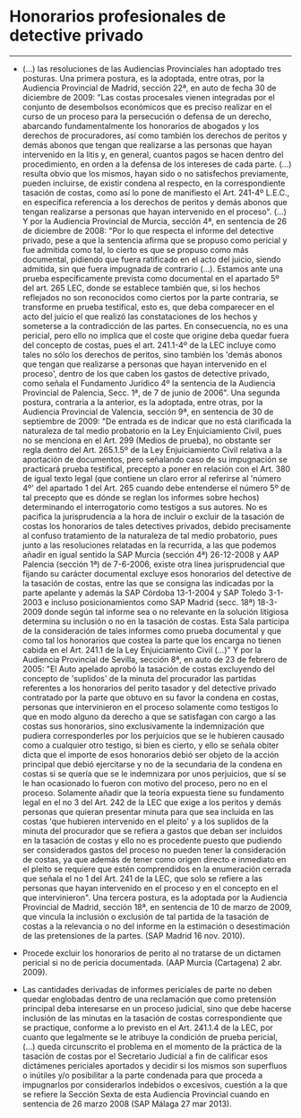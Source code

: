 # Honorarios profesionales de detective privado
---
* (…) las resoluciones de las Audiencias Provinciales han adoptado tres posturas. Una primera postura, es la adoptada, entre otras, por la Audiencia Provincial de Madrid, sección 22ª, en auto de fecha 30 de diciembre de 2009: "Las costas procesales vienen integradas por el conjunto de desembolsos económicos que es preciso realizar en el curso de un proceso para la persecución o defensa de un derecho, abarcando fundamentalmente los honorarios de abogados y los derechos de procuradores, así como también los derechos de peritos y demás abonos que tengan que realizarse a las personas que hayan intervenido en la litis y, en general, cuantos pagos se hacen dentro del procedimiento, en orden a la defensa de los intereses de cada parte. (...) resulta obvio que los mismos, hayan sido o no satisfechos previamente, pueden incluirse, de existir condena al respecto, en la correspondiente tasación de costas, como así lo pone de manifiesto el Art. 241-4º L.E.C., en específica referencia a los derechos de peritos y demás abonos que tengan realizarse a personas que hayan intervenido en el proceso". (…) Y por la Audiencia Provincial de Murcia, sección 4ª, en sentencia de 26 de diciembre de 2008: "Por lo que respecta el informe del detective privado, pese a que la sentencia afirma que se propuso como pericial y fue admitida como tal, lo cierto es que se propuso como más documental, pidiendo que fuera ratificado en el acto del juicio, siendo admitida, sin que fuera impugnada de contrario (...). Estamos ante una prueba específicamente prevista como documental en el apartado 5º del art. 265 LEC, donde se establece también que, si los hechos reflejados no son reconocidos como ciertos por la parte contraria, se transforme en prueba testifical, esto es, que deba comparecer en el acto del juicio el que realizó las constataciones de los hechos y someterse a la contradicción de las partes. En consecuencia, no es una pericial, pero ello no implica que el coste que origine deba quedar fuera del concepto de costas, pues el art. 241.1-4º de la LEC incluye como tales no sólo los derechos de peritos, sino también los 'demás abonos que tengan que realizarse a personas que hayan intervenido en el proceso', dentro de los que caben los gastos de detective privado, como señala el Fundamento Jurídico 4º la sentencia de la Audiencia Provincial de Palencia, Secc. 1ª, de 7 de junio de 2006". Una segunda postura, contraria a la anterior, es la adoptada, entre otras, por la Audiencia Provincial de Valencia, sección 9ª, en sentencia de 30 de septiembre de 2009: "De entrada es de indicar que no está clarificada la naturaleza de tal medio probatorio en la Ley Enjuiciamiento Civil, pues no se menciona en el Art. 299 (Medios de prueba), no obstante ser regla dentro del Art. 265.1.5º de la Ley Enjuiciamiento Civil relativa a la aportación de documentos, pero señalando caso de su impugnación se practicará prueba testifical, precepto a poner en relación con el Art. 380 de igual texto legal (que contiene un claro error al referirse al 'número 4º' del apartado 1 del Art. 265 cuando debe entenderse el número 5º de tal precepto que es dónde se reglan los informes sobre hechos) determinando el interrogatorio como testigos a sus autores. No es pacifica la jurisprudencia a la hora de incluir o excluir de la tasación de costas los honorarios de tales detectives privados, debido precisamente al confuso tratamiento de la naturaleza de tal medio probatorio, pues junto a las resoluciones relatadas en la recurrida, a las que podemos añadir en igual sentido la SAP Murcia (sección 4ª) 26-12-2008 y AAP Palencia (sección 1ª) de 7-6-2006, existe otra línea jurisprudencial que fijando su carácter documental excluye esos honorarios del detective de la tasación de costas, entre las que se consigna las indicadas por la parte apelante y además la SAP Córdoba 13-1-2004 y SAP Toledo 3-1-2003 e incluso posicionamientos como SAP Madrid (secc. 18ª) 18-3-2009 donde según tal informe sea o no relevante en la solución litigiosa determina su inclusión o no en la tasación de costas. Esta Sala participa de la consideración de tales informes como prueba documental y que como tal los honorarios que costea la parte que los encarga no tienen cabida en el Art. 241.1 de la Ley Enjuiciamiento Civil (…)" Y por la Audiencia Provincial de Sevilla, sección 8ª, en auto de 23 de febrero de 2005: "El Auto apelado aprobó la tasación de costas excluyendo del concepto de 'suplidos' de la minuta del procurador las partidas referentes a los honorarios del perito tasador y del detective privado contratado por la parte que obtuvo en su favor la condena en costas, personas que intervinieron en el proceso solamente como testigos lo que en modo alguno da derecho a que se satisfagan con cargo a las costas sus honorarios, sino exclusivamente la indemnización que pudiera corresponderles por los perjuicios que se le hubieren causado como a cualquier otro testigo, si bien es cierto, y ello se señala obiter dicta que el importe de esos honorarios debió ser objeto de la acción principal que debió ejercitarse y no de la secundaria de la condena en costas si se quería que se le indemnizara por unos perjuicios, que sí se le han ocasionado lo fueron con motivo del proceso, pero no en el proceso. Solamente añadir que la teoría expuesta tiene su fundamento legal en el no 3 del Art. 242 de la LEC que exige a los peritos y demás personas que quieran presentar minuta para que sea incluida en las costas 'que hubieren intervenido en el pleito' y a los suplidos de la minuta del procurador que se refiera a gastos que deban ser incluidos en la tasación de costas y ello no es procedente puesto que pudiendo ser considerados gastos del proceso no pueden tener la consideración de costas, ya que además de tener como origen directo e inmediato en el pleito se requiere que estén comprendidos en la enumeración cerrada que señala el no 1 del Art. 241 de la LEC, que solo se refiere a las personas que hayan intervenido en el proceso y en el concepto en el que intervinieron". Una tercera postura, es la adoptada por la Audiencia Provincial de Madrid, sección 18ª, en sentencia de 10 de marzo de 2009, que vincula la inclusión o exclusión de tal partida de la tasación de costas a la relevancia o no del informe en la estimación o desestimación de las pretensiones de la partes. (SAP Madrid 16 nov. 2010).

* Procede excluir los honorarios de perito al no tratarse de un dictamen pericial si no de pericia documentada. (AAP Murcia (Cartagena) 2 abr. 2009).

* Las cantidades derivadas de informes periciales de parte no deben quedar englobadas dentro de una reclamación que como pretensión principal deba interesarse en un proceso judicial, sino que debe hacerse inclusión de las minutas en la tasación de costas correspondiente que se practique, conforme a lo previsto en el Art. 241.1.4 de la LEC, por cuanto que legalmente se le atribuye la condición de prueba pericial, (…) queda circunscrito el problema en el momento de la práctica de la tasación de costas por el Secretario Judicial a fin de calificar esos dictámenes periciales aportados y decidir si los mismos son superfluos o inútiles y/o posibilitar a la parte condenada para que proceda a impugnarlos por considerarlos indebidos o excesivos, cuestión a la que se refiere la Sección Sexta de esta Audiencia Provincial cuando en sentencia de 26 marzo 2008 (SAP Málaga 27 mar 2013).